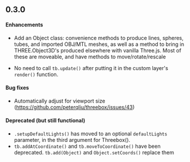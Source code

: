## 0.3.0

#### Enhancements

- Add an Object class: convenience methods to produce lines, spheres, tubes, and imported OBJ/MTL meshes, as well as a method to bring in THREE.Object3D's produced elsewhere with vanilla Three.js. Most of these are moveable, and have methods to move/rotate/rescale

- No need to call `tb.update()` after putting it in the custom layer's `render()` function.

#### Bug fixes

- Automatically adjust for viewport size (https://github.com/peterqliu/threebox/issues/43)

#### Deprecated (but still functional)
- `.setupDefaultLights()` has moved to an optional `defaultLights` parameter, in the third argument for Threebox().
- `tb.addAtCoordinate()` and `tb.moveToCoordinate()` have been deprecated. `tb.add(Object)` and `Object.setCoords()` replace them